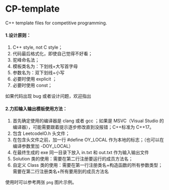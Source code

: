 # CP-template
C++ template files for competitive programming.

#### 1.设计原则：

1. C++ style, not C style；
2. 代码最后格式化，即使自己觉得不好看；
3. 驼峰命名法；
4. 模板类名为：下划线+大写首字母
5. 参数名为：双下划线+小写
6. 必要时使用 explicit ；
7. 必要时使用 const；

如果代码出现 bug 或者设计问题，欢迎指出

#### 2.力扣输入输出模板使用方法：

1. 首先确定使用的编译器是 clang 或者 gcc ；如果是 MSVC（Visual Studio 的编译器），可能需要跟着提示逐步修改直到没报错；C++标准为 C++17。
2. 包含 LeetcodeIO.h 头文件；
3. 在包含头文件之前，加一行 #define OY_LOCAL 作为本地的标志；（也可以在编译参数里加 -DOY_LOCAL）
4. 在最终生成的 exe 同一目录下放入 in.txt 和 out.txt 作为输入输出文件
5. Solution 类的使用：需要在第二行注册要运行的成员方法名；
6. 自定义 Class 类的使用：需要在第一行注册类名+构造函数的所有参数类型；需要在第二行注册类名+所有要用到的成员方法名

使用时可以参考两张 `png` 图片示例。